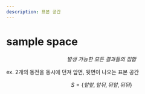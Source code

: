 ```yaml
---
description: 표본 공간
---
```


# sample space

$$
발생\ 가능한\ 모든\ 결과들의\ 집합
$$

ex. 2개의 동전을 동시에 던져 앞면, 뒷면이 나오는 표본 공간

$$
S=\{앞앞, 앞뒤, 뒤앞, 뒤뒤\}
$$

